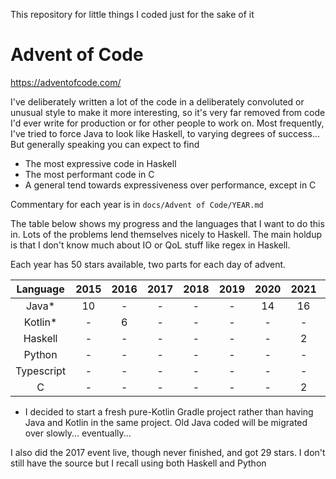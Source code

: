 This repository for little things I coded just for the sake of it

# Advent of Code

https://adventofcode.com/

I've deliberately written a lot of the code in a deliberately convoluted or unusual style to make it more interesting, so it's very far removed from code I'd ever write for production or for other people to work on. Most frequently, I've tried to force Java to look like Haskell, to varying degrees of success... But generally speaking you can expect to find

* The most expressive code in Haskell
* The most performant code in C
* A general tend towards expressiveness over performance, except in C

Commentary for each year is in `docs/Advent of Code/YEAR.md`

The table below shows my progress and the languages that I want to do this in. Lots of the problems lend themselves nicely to Haskell. The main holdup is that I don't know much about IO or QoL stuff like regex in Haskell.

Each year has 50 stars available, two parts for each day of advent.

|Language|2015|2016|2017|2018|2019|2020|2021|2022|2023|2024|
|:-:|:-:|:-:|:-:|:-:|:-:|:-:|:-:|:-:|:-:|:-:|
|Java*|10|-|-|-|-|14|16|14|8|-|
|Kotlin*|-|6|-|-|-|-|-|-|-|4|
|Haskell|-|-|-|-|-|-|2|-|-|-|
|Python|-|-|-|-|-|-|-|-|-|-|
|Typescript|-|-|-|-|-|-|-|-|-|-|
|C|-|-|-|-|-|-|2|-|-|-|

* I decided to start a fresh pure-Kotlin Gradle project rather than having Java and Kotlin in the same project. Old Java coded will be migrated over slowly... eventually...

I also did the 2017 event live, though never finished, and got 29 stars. I don't still have the source but I recall using both Haskell and Python
